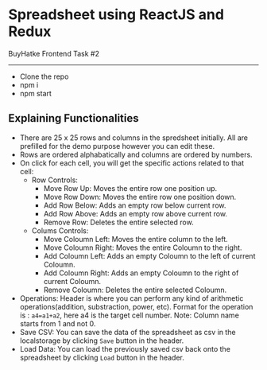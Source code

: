 # Spreadsheet using ReactJS and Redux
BuyHatke Frontend Task #2

----------------------

* Clone the repo
* npm i
* npm start

## Explaining Functionalities

* There are 25 x 25 rows and columns in the spredsheet initially. All are prefilled for the demo purpose however you can edit these.
* Rows are ordered alphabatically and columns are ordered by numbers.
* On click for each cell, you will get the specific actions related to that cell:
  * Row Controls:
    * Move Row Up: Moves the entire row one position up.
    * Move Row Down: Moves the entire row one position down.
    * Add Row Below: Adds an empty row below current row.
    * Add Row Above: Adds an empty row above current row.
    * Remove Row: Deletes the entire selected row.
  * Colums Controls:
    * Move Coloumn Left: Moves the entire column to the left.
    * Move Coloumn Right: Moves the entire Coloumn to the right.
    * Add Coloumn Left: Adds an empty Coloumn to the left of current Coloumn.
    * Add Coloumn Right: Adds an empty Coloumn to the right of current Coloumn.
    * Remove Coloumn: Deletes the entire selected Coloumn.
* Operations: Header is where you can perform any kind of arithmetic operations(addition, substraction, power, etc). Format for the operation is : `a4=a1+a2`, here a4 is the target cell number. Note: Column name starts from 1 and not 0.
* Save CSV: You can save the data of the spreadsheet as csv in the localstorage by clicking `Save` button in the header.
* Load Data: You can load the previously saved csv back onto the spreadsheet by clicking `Load` button in the header.
